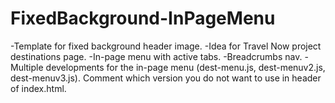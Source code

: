 # FixedBackground-InPageMenu

-Template for fixed background header image.
-Idea for Travel Now project destinations page.
-In-page menu with active tabs.
-Breadcrumbs nav.
-Multiple developments for the in-page menu (dest-menu.js, dest-menuv2.js, dest-menuv3.js). Comment which version you do not want to use in header of index.html.
